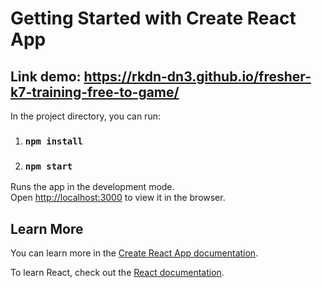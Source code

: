 # Getting Started with Create React App

## Link demo: https://rkdn-dn3.github.io/fresher-k7-training-free-to-game/



In the project directory, you can run:

1. ### `npm install`

2. ### `npm start`

Runs the app in the development mode.\
Open [http://localhost:3000](http://localhost:3000) to view it in the browser.


 

## Learn More

You can learn more in the [Create React App documentation](https://facebook.github.io/create-react-app/docs/getting-started).

To learn React, check out the [React documentation](https://reactjs.org/).
